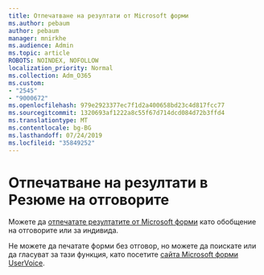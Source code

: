 ```yaml
---
title: Отпечатване на резултати от Microsoft форми
ms.author: pebaum
author: pebaum
manager: mnirkhe
ms.audience: Admin
ms.topic: article
ROBOTS: NOINDEX, NOFOLLOW
localization_priority: Normal
ms.collection: Adm_O365
ms.custom:
- "2545"
- "9000672"
ms.openlocfilehash: 979e2923377ec7f1d2a400658bd23c4d817fcc77
ms.sourcegitcommit: 1320693af1222a8c55f67d714dcd084d72b3ffd4
ms.translationtype: MT
ms.contentlocale: bg-BG
ms.lasthandoff: 07/24/2019
ms.locfileid: "35849252"
---
```

# <a name="print-results-in-a-summary-of-responses"></a>Отпечатване на резултати в Резюме на отговорите

Можете да [отпечатате резултатите от Microsoft форми](https://support.office.com/article/print-a-form-22100b98-ba3c-41c1-9513-f76caca664fc) като обобщение на отговорите или за индивида. 

Не можете да печатате форми без отговор, но можете да поискате или да гласуват за тази функция, като посетите [сайта Microsoft форми UserVoice](https://microsoftforms.uservoice.com/forums/386451-welcome-to-microsoft-forms-suggestion-box).
